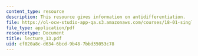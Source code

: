 ```yaml
---
content_type: resource
description: This resource gives information on antidifferentiation.
file: https://ol-ocw-studio-app-qa.s3.amazonaws.com/courses/18-01-single-variable-calculus-fall-2005/cf020a8cd6346bcd9b487bbd35053c78_lecture_13.pdf
file_type: application/pdf
resourcetype: Document
title: lecture_13.pdf
uid: cf020a8c-d634-6bcd-9b48-7bbd35053c78
---
```

